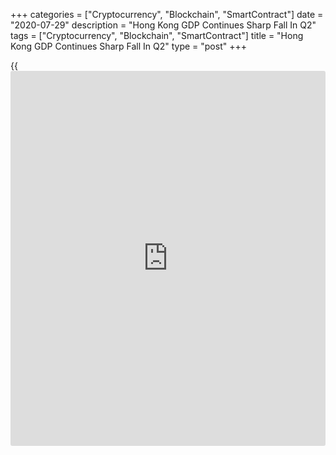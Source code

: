 +++
categories = ["Cryptocurrency", "Blockchain", "SmartContract"]
date = "2020-07-29"
description = "Hong Kong GDP Continues Sharp Fall In Q2"
tags = ["Cryptocurrency", "Blockchain", "SmartContract"]
title = "Hong Kong GDP Continues Sharp Fall In Q2"
type = "post"
+++

{{<iframe id="large-banner" src="https://www.bounty.group/#slide=3.0" width="100%" height="600" scrolling="no" style="border: 0px solid rgb(216, 221, 230); border-radius: 3px;">}}

Hong Kong's [economy][1] continued to shrink at a sharp rate in the
second quarter as the coronavirus pandemic hurt demand, advance
estimates from the Census and Statistics Department showed on Wednesday.

Gross domestic product decreased 9 percent year-on-year after a 9.1
percent slump in the first three months of the year.

In the fourth quarter of 2019, GDP fell 3 percent.

The economy has now shrunk for four consecutive quarters.

The latest decline of GDP was mainly attributable to the continued weak
performance in both domestic and external demand, the statistical office
said.

Compared to the previous quarter, GDP fell a seasonally adjusted 0.1
percent in the second quarter.

For comments and feedback [contact](https://www.playgroundfx.com/contact/): editorial@rtt[news](https://www.letsplayfx.com/blog/forex-news-website/).com

[Economic News][1]

 **What parts of the world are seeing the best (and worst) economic
performances lately? Click[here][2] to check out our [Econ Scorecard][2]
and find out! See up-to-the-moment [ranking](https://www.playgroundfx.com/blog/crypto-exchange-ranking/)s for the best and worst
performers in [GDP][3], [unemployment rate][4], [inflation][2] and much
more.**

   1. www.rtt[news](https://www.letsplayfx.com/blog/forex-news-website/).com/Content/EconomicNews.aspx
   2. www.rtt[news](https://www.letsplayfx.com/blog/forex-news-website/).com/economic-scorecard/world-rank/CPI/highest-performance.aspx
   3. www.rtt[news](https://www.letsplayfx.com/blog/forex-news-website/).com/economic-scorecard/world-rank/GDP/highest-performance.aspx
   4. www.rtt[news](https://www.letsplayfx.com/blog/forex-news-website/).com/economic-scorecard/world-rank/unemployment-rate/lowest-performance.aspx